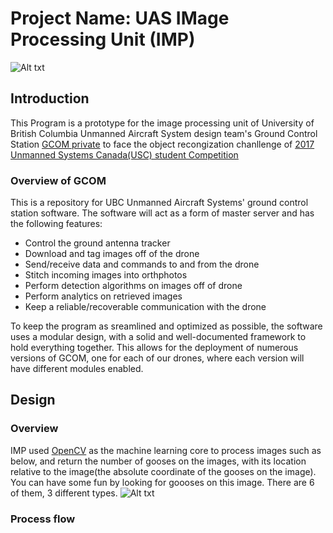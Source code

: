 Project Name: UAS IMage Processing Unit (IMP)
============================================
![Alt txt](https://github.com/Rainerino/UAS_IMP/blob/master/Team%20picture.JPG "Optional Title")
## Introduction

This Program is a prototype for the image processing unit of University of British Columbia Unmanned Aircraft System design team's Ground Control Station [GCOM private](https://github.com/ubcuas/GCOM) to face the object recongization chanllenge of [2017 Unmanned Systems Canada(USC) student Competition](https://www.unmannedsystems.ca/home/students/student-competition-details/)

### Overview of GCOM

This is a repository for UBC Unmanned Aircraft Systems' ground control station software. The software will act as a form of master server and has the following features:

* Control the ground antenna tracker
* Download and tag images off of the drone
* Send/receive data and commands to and from the drone
* Stitch incoming images into orthphotos
* Perform detection algorithms on images off of drone
* Perform analytics on retrieved images
* Keep a reliable/recoverable communication with the drone


To keep the program as sreamlined and optimized as possible, the software uses a modular design, with a solid and well-documented framework to hold everything together. This allows for the deployment of numerous versions of GCOM, one for each of our drones, where each version will have different modules enabled.

## Design

### Overview

IMP used [OpenCV](http://opencv.org/) as the machine learning core to process images such as below, and return the number of gooses on the images, with its location relative to the image(the absolute coordinate of the gooses on the image). You can have some fun by looking for goooses on this image. There are 6 of them, 3 different types.
![Alt txt](https://github.com/Rainerino/UAS_IMP/blob/master/Testing%20images.jpg, "Optional Title")

### Process flow

